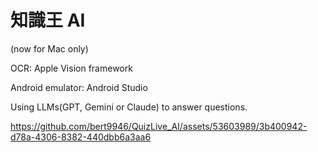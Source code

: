 # 知識王 AI

(now for Mac only)

OCR: Apple Vision framework

Android emulator: Android Studio

Using LLMs(GPT, Gemini or Claude) to answer questions.

https://github.com/bert9946/QuizLive_AI/assets/53603989/3b400942-d78a-4306-8382-440dbb6a3aa6
